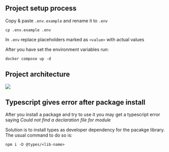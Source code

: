 ## Project setup process

Copy & paste `.env.example` and rename it to `.env` <br/>
```
cp .env.example .env
```

In `.env` replace placeholders marked as `<value>` with actual values

After you have set the environment variables run:
```
docker compose up -d
```

## Project architecture

[![](https://app.eraser.io/workspace/nN2BMoHWPFCd4n8nZSdp/preview?elements=KoZLXDZZ5JLkbWN_ETgD-w&type=embed)](https://app.eraser.io/workspace/nN2BMoHWPFCd4n8nZSdp?elements=KoZLXDZZ5JLkbWN_ETgD-w)

## Typescript gives error after package install

After you install a package and try to use it you may get a typescript error saying *Could not find a declaration file for module <lib-name>*

Solution is to install types as developer dependency for the pacakge library. The usual command to do so is:
```
npm i -D @types/<lib-name>
```
